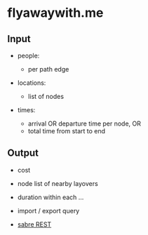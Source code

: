 flyawaywith.me
====

Input
----

* people:
	* per path edge

* locations:
	* list of nodes

* times:
	* arrival OR departure time per node, OR
	* total time from start to end

Output
----

* cost
* node list of nearby layovers
* duration within each ...
* import / export query

* [sabre REST](https://developer.sabre.com/docs/read/REST_APIs)
